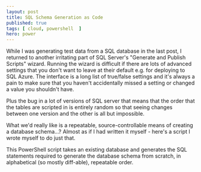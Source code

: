 ```yaml
---
layout: post
title: SQL Schema Generation as Code
published: true
tags: [ cloud, powershell  ]
hero: power
---
```


While I was generating test data from a SQL database in the last post, I returned to another
irritating part of SQL Server's "Generate and Publish Scripts" wizard. Running the wizard is
difficult if there are lots of advanced settings that you don't want to leave at their default
e.g. for deploying to SQL Azure. The interface is a long list of true/false settings and it's
always a pain to make sure that you haven't accidentally missed a setting or changed a value
you shouldn't have.

Plus the bug in a lot of versions of SQL server that means that the order that the tables are
scripted in is entirely random so that seeing changes between one version and the other is
all but impossible.  

What we'd really like is a repeatable, source-controllable means of creating a database schema...? Almost
as if I had written it myself - here's a script I wrote myself to do just that.

This PowerShell script takes an existing database and generates the SQL statements
required to generate the database schema from scratch, in alphabetical (so mostly diff-able), repeatable order.

<script src="https://gist.github.com/deejaygraham/283065a57521f639ced0cd4741a3a459.js"></script>
